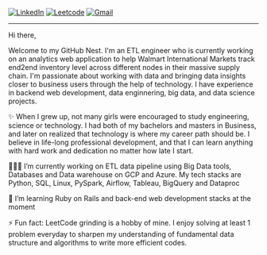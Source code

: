    
  <a href="https://www.linkedin.com/in/anhhchu/" target="_blank"><img alt="LinkedIn" src="https://img.shields.io/badge/LinkedIn-0077B5?style=for-the-badge&logo=linkedin&logoColor=white"></a>
  <a href="https://leetcode.com/jasminmay/" target="_blank"><img alt="Leetcode" src="https://img.shields.io/badge/-LeetCode-FFA116?style=for-the-badge&logo=LeetCode&logoColor=black"></a>
  <a href="mailto:anhhchu12@gmail.com" target="_blank"><img alt="Gmail" src="https://img.shields.io/badge/Gmail-D14836?style=for-the-badge&logo=gmail&logoColor=white"></a>

<!--   <details>
  <summary>View my GitHub Activity & Stats</summary>

  | | |
|:-------------------------:|:-------------------------:|
|<img width="1604" src="./metrics.svg">  |  <img width="1604" src="./metrics.two.svg">|
  
  </details>
</div> -->


<!-- ~~~~~~~~ OLD Content ~~~~~~~~~~~ -->
<!-- <a href="#"><img width="100%" height="auto" src="https://i.imgur.com/iXuL1HG.png" height="175px"/></a>
<h1 align="center">Hi there! <img src="https://raw.githubusercontent.com/MartinHeinz/MartinHeinz/master/wave.gif" width="30px"> I'm Anh</h1>
<h3 align="center">ETL Engineer | Software Engineer | API | Backend | Data </h3> -->


---
Hi there,

Welcome to my GitHub Nest. I'm an ETL engineer who is currently working on an analytics web application to help Walmart International Markets track end2end inventory level across different nodes in their massive supply chain. I'm passionate about working with data and bringing data insights closer to business users through the help of technology.  I have experience in backend web development, data enginnering, big data, and data science projects. 

✨ When I grew up, not many girls were encouraged to study engineering, science or technology. I had both of my bachelors and masters in Business, and later on realized that technology is where my career path should be. I believe in life-long professional development, and that I can learn anything with hard work and dedication no matter how late I start.

👩🏻‍💻 I’m currently working on ETL data pipeline using Big Data tools, Databases and Data warehouse on GCP and Azure. My tech stacks are Python, SQL, Linux, PySpark, Airflow, Tableau, BigQuery and Dataproc

🌱 I’m learning Ruby on Rails and back-end web development stacks at the moment

⚡ Fun fact: LeetCode grinding is a hobby of mine. I enjoy solving at least 1 problem everyday to sharpen my understanding of fundamental data structure and algorithms to write more efficient codes. 

